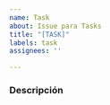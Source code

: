 ```yaml
---
name: Task
about: Issue para Tasks
title: "[TASK]"
labels: task
assignees: ''

---
```


### Descripción
